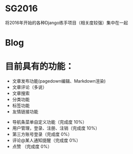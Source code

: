# SG2016
将2016年开始的各种Django练手项目（相关度较强）集中在一起


# Blog

# 目前具有的功能：

+ 文章发布功能(pagedown编辑、Markdown渲染)
+ 文章评论（多说）
+ 文章搜索
+ 分类功能
+ 标签功能
+ 友情链接功能
- 导航条菜单自定义功能（完成度 10%）
- 用户管理，登录、注册、注销（完成度 10%）
- 第三方账号登录（完成度 0%）
- 评论@某人通知提醒（完成度 0%）
- 点赞 （完成度 0%）
